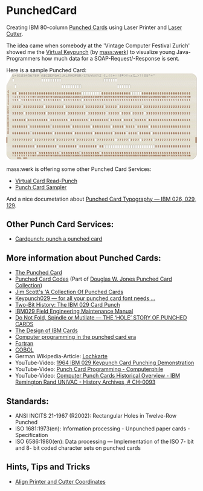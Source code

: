 # PunchedCard
Creating IBM 80-column [Punched Cards](https://en.wikipedia.org/wiki/Punched_card) using Laser Printer and [Laser Cutter](https://en.wikipedia.org/wiki/Laser_cutting).

The idea came when somebody at the 'Vintage Computer Festival Zurich' showed me the [Virtual Keypunch](https://www.masswerk.at/keypunch/) (by [mass:werk](https://www.masswerk.at/)) to visualize young Java-Programmers how much data for a SOAP-Request/-Response is sent.

Here is a sample Punched Card:
![sample Punched Card created using Keypunch](Fotos/PunchedCard_0001.png)

mass:werk is offering some other Punched Card Services:
* [Virtual Card Read-Punch](https://www.masswerk.at/card-readpunch/)
* [Punch Card Sampler](https://www.masswerk.at/cardsampler/)

And a nice documetation about [Punched Card Typography — IBM 026, 029, 129](https://www.masswerk.at/misc/card-punch-typography/).

## Other Punch Card Services:
* [Cardpunch: punch a punched card](http://www.kloth.net/services/cardpunch.php)

## More information about Punched Cards:
* [The Punched Card](http://www.quadibloc.com/comp/cardint.htm)
* [Punched Card Codes](http://homepage.divms.uiowa.edu/~jones/cards/codes.html) (Part of [ Douglas W. Jones Punched Card Collection](http://homepage.divms.uiowa.edu/~jones/cards/index.html))
* [Jim Scott's 'A Collection Of Punched Cards](http://www.jkmscott.net/data/Punched%20Cards.html)
* [Keypunch029 — for all your punched card font needs ...](https://scruss.com/blog/2017/03/21/keypunch029-for-all-your-punched-card-font-needs/)
* [Two-Bit History: The IBM 029 Card Punch](https://twobithistory.org/2018/06/23/ibm-029-card-punch.html)
* [IBM029 Field Engineering Maintenance Manual](http://www.ed-thelen.org/comp-hist/IBM029-Field-Eng-Maint-Man-r.pdf)
* [Do Not Fold, Spindle or Mutilate — THE ‘HOLE’ STORY OF PUNCHED CARDS](http://www.gfierheller.ca/wp-content/uploads/2014/02/Do-Not-Fold-Feb-7-2014-web.pdf)
* [The Design of IBM Cards](http://bitsavers.org/pdf/ibm/punchedCard/Training/22-5526-4_The_Design_of_IBM_Cards_Mar56.pdf)
* [Computer programming in the punched card era](https://en.wikipedia.org/wiki/Computer_programming_in_the_punched_card_era)
* [Fortran](https://en.wikipedia.org/wiki/Fortran)
* [COBOL](https://en.wikipedia.org/wiki/COBOL)
* German Wikipedia-Article: [Lochkarte](https://de.wikipedia.org/wiki/Lochkarte)
* YouTube-Video: [1964 IBM 029 Keypunch Card Punching Demonstration](https://www.youtube.com/watch?v=YnnGbcM-H8c)
* YouTube-Video: [Punch Card Programming - Computerphile](https://www.youtube.com/watch?v=KG2M4ttzBnY)
* YouTube-Video: [Computer Punch Cards Historical Overview - IBM Remington Rand UNIVAC - History Archives, # CH-0093](https://www.youtube.com/watch?v=kKJxzay85Vk)

## Standards:
* ANSI INCITS 21-1967 (R2002): Rectangular Holes in Twelve-Row Punched 
* ISO 1681:1973(en): Information processing - Unpunched paper cards - Specification
* ISO 6586:1980(en): Data processing — Implementation of the ISO 7- bit and 8- bit coded character sets on punched cards

## Hints, Tips and Tricks
* [Align Printer and Cutter Coordinates](AlignPrinterAndCutterCoordinates.md)
